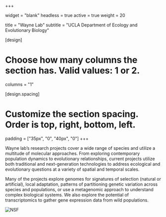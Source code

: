 +++

widget = "blank"
headless = true
active = true
weight = 20

title = "Wayne Lab"
subtitle = "UCLA Department of Ecology and Evolutionary Biology"

[design]
  # Choose how many columns the section has. Valid values: 1 or 2.
  columns = "1"

[design.spacing]
  # Customize the section spacing. Order is top, right, bottom, left.
  padding = ["35px", "0", "40px", "0"]
+++

Wayne lab’s research projects cover a wide range of species and utilize a multitude of molecular approaches. From exploring contemporary population dynamics to evolutionary relationships, current projects utilize both traditional and next-generation technologies to address ecological and evolutionary questions at a variety of spatial and temporal scales.

Many of the projects explore genomes for signatures of selection (natural or artificial), local adaptation, patterns of partitioning genetic variation across species and populations, or use a metagenomic approach to understand complex biological systems. We also explore the potential of transcriptomics to gather gene expression data from wild populations.

![NSF](/img/awards/NSF.png)
